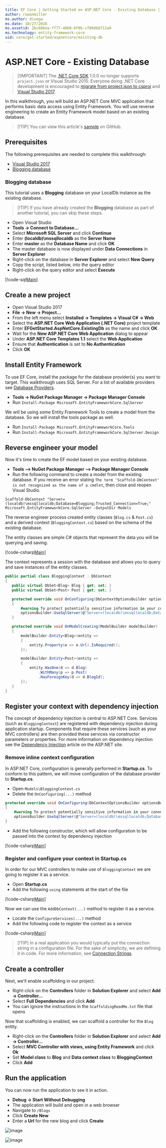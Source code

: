 ```yaml
---
title: EF Core | Getting Started on ASP.NET Core - Existing Database | Microsoft Docs
author: rowanmiller
ms.author: divega
ms.date: 10/27/2016
ms.assetid: 2bc68bea-ff77-4860-bf0b-cf00db6712a0
ms.technology: entity-framework-core
uid: core/get-started/aspnetcore/existing-db
---
```


# ASP.NET Core - Existing Database

> [!IMPORTANT] The [.NET Core SDK](https://www.microsoft.com/net/download/core) 1.0.0 no longer supports `project.json` or Visual Studio 2015. Everyone doing .NET Core development is encouraged to [migrate from project.json to csproj](https://docs.microsoft.com/dotnet/articles/core/migration/) and [Visual Studio 2017](https://www.visualstudio.com/downloads/).

In this walkthrough, you will build an ASP.NET Core MVC application that performs basic data access using Entity Framework.  You will use reverse engineering to create an Entity Framework model based on an existing database.

> [!TIP] You can view this article's [sample](https://github.com/aspnet/EntityFramework.Docs/tree/master/samples/core/GetStarted/AspNetCore/EFGetStarted.AspNetCore.ExistingDb) on GitHub.

## Prerequisites

The following prerequisites are needed to complete this walkthrough:

* [Visual Studio 2017](https://www.visualstudio.com/downloads/)
* [Blogging database](#blogging-database)

### Blogging database

This tutorial uses a **Blogging** database on your LocalDb instance as the existing database.

> [!TIP] If you have already created the **Blogging** database as part of another tutorial, you can skip these steps.

* Open Visual Studio
* **Tools -> Connect to Database...**
* Select **Microsoft SQL Server** and click **Continue**
* Enter **(localdb)\mssqllocaldb** as the **Server Name**
* Enter **master** as the **Database Name** and click **OK**
* The master database is now displayed under **Data Connections** in **Server Explorer**
* Right-click on the database in **Server Explorer** and select **New Query**
* Copy the script, listed below, into the query editor
* Right-click on the query editor and select **Execute**

[!code-sql[Main](../_shared/create-blogging-database-script.sql)]

## Create a new project

* Open Visual Studio 2017
* **File -> New -> Project...**
* From the left menu select **Installed -> Templates -> Visual C# -> Web**
* Select the **ASP.NET Core Web Application (.NET Core)** project template
* Enter **EFGetStarted.AspNetCore.ExistingDb** as the name and click **OK**
* Wait for the **New ASP.NET Core Web Application** dialog to appear
* Under **ASP.NET Core Templates 1.1** select the **Web Application**
* Ensure that **Authentication** is set to **No Authentication**
* Click **OK**

## Install Entity Framework

To use EF Core, install the package for the database provider(s) you want to target. This walkthrough uses SQL Server. For a list of available providers see [Database Providers](../../providers/index.md).

* **Tools -> NuGet Package Manager -> Package Manager Console**
* Run `Install-Package Microsoft.EntityFrameworkCore.SqlServer`

We will be using some Entity Framework Tools to create a model from the database. So we will install the tools package as well.

* Run `Install-Package Microsoft.EntityFrameworkCore.Tools`
* Run `Install-Package Microsoft.EntityFrameworkCore.SqlServer.Design`

## Reverse engineer your model

Now it's time to create the EF model based on your existing database.

* **Tools –> NuGet Package Manager –> Package Manager Console**
* Run the following command to create a model from the existing database. If you receive an error stating `The term 'Scaffold-DbContext' is not recognized as the name of a cmdlet`, then close and reopen Visual Studio.

``` console
Scaffold-DbContext "Server=(localdb)\mssqllocaldb;Database=Blogging;Trusted_Connection=True;" Microsoft.EntityFrameworkCore.SqlServer -OutputDir Models
```

The reverse engineer process created entity classes (`Blog.cs` & `Post.cs`) and a derived context (`BloggingContext.cs`) based on the schema of the existing database.

 The entity classes are simple C# objects that represent the data you will be querying and saving.

 [!code-csharp[Main](../../../../samples/core/GetStarted/AspNetCore/EFGetStarted.AspNetCore.ExistingDb/Models/Blog.cs)]

 The context represents a session with the database and allows you to query and save instances of the entity classes.

<!-- Static code listing, rather than a linked file, because the walkthrough modifies the context file heavily -->
 ``` csharp
public partial class BloggingContext : DbContext
{
    public virtual DbSet<Blog> Blog { get; set; }
    public virtual DbSet<Post> Post { get; set; }

    protected override void OnConfiguring(DbContextOptionsBuilder optionsBuilder)
    {
        #warning To protect potentially sensitive information in your connection string, you should move it out of source code. See http://go.microsoft.com/fwlink/?LinkId=723263 for guidance on storing connection strings.
        optionsBuilder.UseSqlServer(@"Server=(localdb)\mssqllocaldb;Database=Blogging;Trusted_Connection=True;");
    }

    protected override void OnModelCreating(ModelBuilder modelBuilder)
    {
        modelBuilder.Entity<Blog>(entity =>
        {
            entity.Property(e => e.Url).IsRequired();
        });

        modelBuilder.Entity<Post>(entity =>
        {
            entity.HasOne(d => d.Blog)
                .WithMany(p => p.Post)
                .HasForeignKey(d => d.BlogId);
        });
    }
}
```

## Register your context with dependency injection

The concept of dependency injection is central to ASP.NET Core. Services (such as `BloggingContext`) are registered with dependency injection during application startup. Components that require these services (such as your MVC controllers) are then provided these services via constructor parameters or properties. For more information on dependency injection see the [Dependency Injection](http://docs.asp.net/en/latest/fundamentals/dependency-injection.html) article on the ASP.NET site.

### Remove inline context configuration

In ASP.NET Core, configuration is generally performed in **Startup.cs**. To conform to this pattern, we will move configuration of the database provider to **Startup.cs**.

* Open `Models\BloggingContext.cs`
* Delete the `OnConfiguring(...)` method

``` csharp
protected override void OnConfiguring(DbContextOptionsBuilder optionsBuilder)
{
    #warning To protect potentially sensitive information in your connection string, you should move it out of source code. See http://go.microsoft.com/fwlink/?LinkId=723263 for guidance on storing connection strings.
    optionsBuilder.UseSqlServer(@"Server=(localdb)\mssqllocaldb;Database=Blogging;Trusted_Connection=True;");
}
```

* Add the following constructor, which will allow configuration to be passed into the context by dependency injection

[!code-csharp[Main](../../../../samples/core/GetStarted/AspNetCore/EFGetStarted.AspNetCore.ExistingDb/Models/BloggingContext.cs#Constructor)]

### Register and configure your context in Startup.cs

In order for our MVC controllers to make use of `BloggingContext` we are going to register it as a service.

* Open **Startup.cs**
* Add the following `using` statements at the start of the file

[!code-csharp[Main](../../../../samples/core/GetStarted/AspNetCore/EFGetStarted.AspNetCore.ExistingDb/Startup.cs#AddedUsings)]

Now we can use the `AddDbContext(...)` method to register it as a service.
* Locate the `ConfigureServices(...)` method
* Add the following code to register the context as a service

[!code-csharp[Main](../../../../samples/core/GetStarted/AspNetCore/EFGetStarted.AspNetCore.ExistingDb/Startup.cs?name=ConfigureServices&highlight=7-8)]

> [!TIP] In a real application you would typically put the connection string in a configuration file. For the sake of simplicity, we are defining it in code. For more information, see [Connection Strings](../../miscellaneous/connection-strings.md).

## Create a controller

Next, we'll enable scaffolding in our project.

* Right-click on the **Controllers** folder in **Solution Explorer** and select **Add -> Controller...**
* Select **Full Dependencies** and click **Add**
* You can ignore the instructions in the `ScaffoldingReadMe.txt` file that opens

Now that scaffolding is enabled, we can scaffold a controller for the `Blog` entity.

* Right-click on the **Controllers** folder in **Solution Explorer** and select **Add -> Controller...**
* Select **MVC Controller with views, using Entity Framework** and click **Ok**
* Set **Model class** to **Blog** and **Data context class** to **BloggingContext**
* Click **Add**

## Run the application

You can now run the application to see it in action.

* **Debug -> Start Without Debugging**
* The application will build and open in a web browser
* Navigate to `/Blogs`
* Click **Create New**
* Enter a **Url** for the new blog and click **Create**

![image](_static/create.png)

![image](_static/index-existing-db.png)
